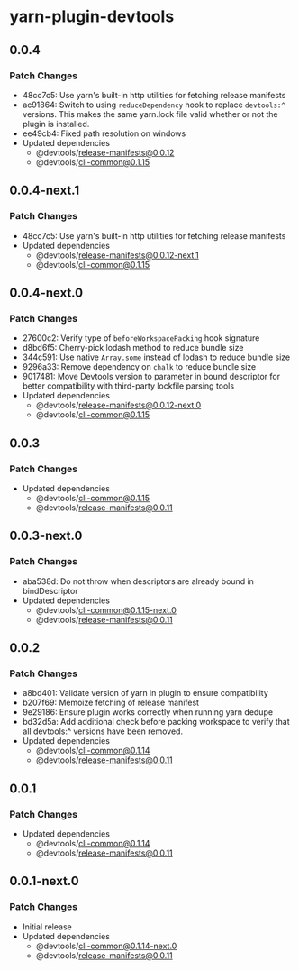 # yarn-plugin-devtools

## 0.0.4

### Patch Changes

- 48cc7c5: Use yarn's built-in http utilities for fetching release manifests
- ac91864: Switch to using `reduceDependency` hook to replace `devtools:^` versions. This
  makes the same yarn.lock file valid whether or not the plugin is installed.
- ee49cb4: Fixed path resolution on windows
- Updated dependencies
  - @devtools/release-manifests@0.0.12
  - @devtools/cli-common@0.1.15

## 0.0.4-next.1

### Patch Changes

- 48cc7c5: Use yarn's built-in http utilities for fetching release manifests
- Updated dependencies
  - @devtools/release-manifests@0.0.12-next.1
  - @devtools/cli-common@0.1.15

## 0.0.4-next.0

### Patch Changes

- 27600c2: Verify type of `beforeWorkspacePacking` hook signature
- d8bd6f5: Cherry-pick lodash method to reduce bundle size
- 344c591: Use native `Array.some` instead of lodash to reduce bundle size
- 9296a33: Remove dependency on `chalk` to reduce bundle size
- 9017481: Move Devtools version to parameter in bound descriptor for better
  compatibility with third-party lockfile parsing tools
- Updated dependencies
  - @devtools/release-manifests@0.0.12-next.0
  - @devtools/cli-common@0.1.15

## 0.0.3

### Patch Changes

- Updated dependencies
  - @devtools/cli-common@0.1.15
  - @devtools/release-manifests@0.0.11

## 0.0.3-next.0

### Patch Changes

- aba538d: Do not throw when descriptors are already bound in bindDescriptor
- Updated dependencies
  - @devtools/cli-common@0.1.15-next.0
  - @devtools/release-manifests@0.0.11

## 0.0.2

### Patch Changes

- a8bd401: Validate version of yarn in plugin to ensure compatibility
- b207f69: Memoize fetching of release manifest
- 9e29186: Ensure plugin works correctly when running yarn dedupe
- bd32d5a: Add additional check before packing workspace to verify that all devtools:^ versions have been removed.
- Updated dependencies
  - @devtools/cli-common@0.1.14
  - @devtools/release-manifests@0.0.11

## 0.0.1

### Patch Changes

- Updated dependencies
  - @devtools/cli-common@0.1.14
  - @devtools/release-manifests@0.0.11

## 0.0.1-next.0

### Patch Changes

- Initial release
- Updated dependencies
  - @devtools/cli-common@0.1.14-next.0
  - @devtools/release-manifests@0.0.11
